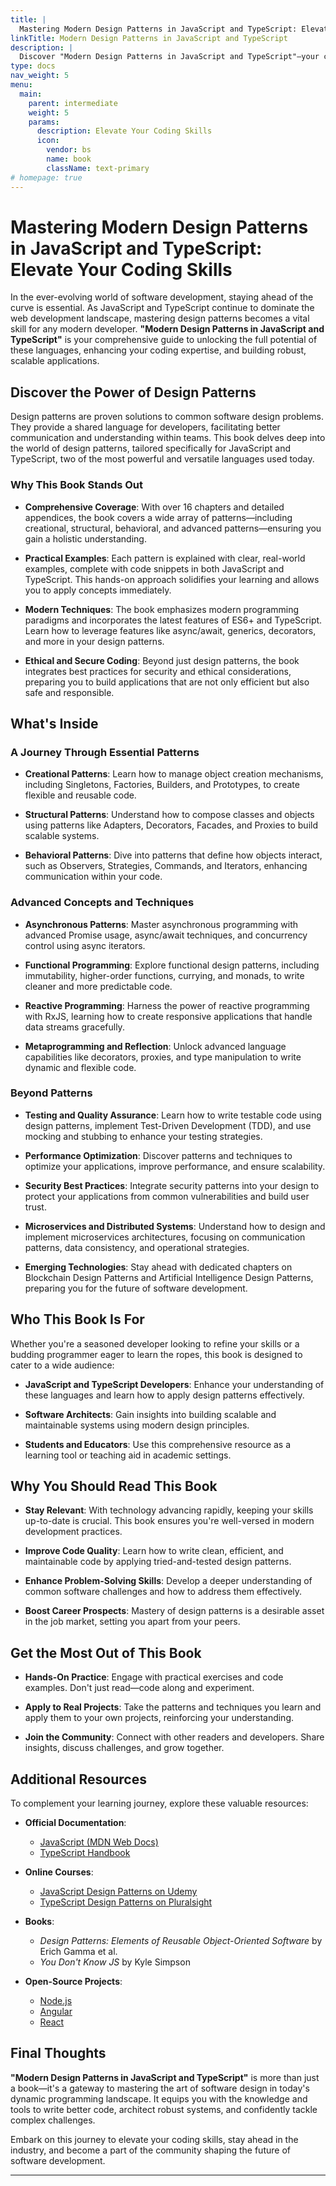 ```yaml
---
title: |
  Mastering Modern Design Patterns in JavaScript and TypeScript: Elevate Your Coding Skills
linkTitle: Modern Design Patterns in JavaScript and TypeScript
description: |
  Discover "Modern Design Patterns in JavaScript and TypeScript"—your comprehensive guide to mastering design patterns, enhancing code quality, and staying ahead in software development. Elevate your coding skills with practical examples, advanced techniques, and insights into modern programming practices.
type: docs
nav_weight: 5
menu:
  main:
    parent: intermediate
    weight: 5
    params:
      description: Elevate Your Coding Skills
      icon:
        vendor: bs
        name: book
        className: text-primary
# homepage: true
---
```




# Mastering Modern Design Patterns in JavaScript and TypeScript: Elevate Your Coding Skills

In the ever-evolving world of software development, staying ahead of the curve is essential. As JavaScript and TypeScript continue to dominate the web development landscape, mastering design patterns becomes a vital skill for any modern developer. **"Modern Design Patterns in JavaScript and TypeScript"** is your comprehensive guide to unlocking the full potential of these languages, enhancing your coding expertise, and building robust, scalable applications.

## Discover the Power of Design Patterns

Design patterns are proven solutions to common software design problems. They provide a shared language for developers, facilitating better communication and understanding within teams. This book delves deep into the world of design patterns, tailored specifically for JavaScript and TypeScript, two of the most powerful and versatile languages used today.

### Why This Book Stands Out

- **Comprehensive Coverage**: With over 16 chapters and detailed appendices, the book covers a wide array of patterns—including creational, structural, behavioral, and advanced patterns—ensuring you gain a holistic understanding.

- **Practical Examples**: Each pattern is explained with clear, real-world examples, complete with code snippets in both JavaScript and TypeScript. This hands-on approach solidifies your learning and allows you to apply concepts immediately.

- **Modern Techniques**: The book emphasizes modern programming paradigms and incorporates the latest features of ES6+ and TypeScript. Learn how to leverage features like async/await, generics, decorators, and more in your design patterns.

- **Ethical and Secure Coding**: Beyond just design patterns, the book integrates best practices for security and ethical considerations, preparing you to build applications that are not only efficient but also safe and responsible.

## What's Inside

### A Journey Through Essential Patterns

- **Creational Patterns**: Learn how to manage object creation mechanisms, including Singletons, Factories, Builders, and Prototypes, to create flexible and reusable code.

- **Structural Patterns**: Understand how to compose classes and objects using patterns like Adapters, Decorators, Facades, and Proxies to build scalable systems.

- **Behavioral Patterns**: Dive into patterns that define how objects interact, such as Observers, Strategies, Commands, and Iterators, enhancing communication within your code.

### Advanced Concepts and Techniques

- **Asynchronous Patterns**: Master asynchronous programming with advanced Promise usage, async/await techniques, and concurrency control using async iterators.

- **Functional Programming**: Explore functional design patterns, including immutability, higher-order functions, currying, and monads, to write cleaner and more predictable code.

- **Reactive Programming**: Harness the power of reactive programming with RxJS, learning how to create responsive applications that handle data streams gracefully.

- **Metaprogramming and Reflection**: Unlock advanced language capabilities like decorators, proxies, and type manipulation to write dynamic and flexible code.

### Beyond Patterns

- **Testing and Quality Assurance**: Learn how to write testable code using design patterns, implement Test-Driven Development (TDD), and use mocking and stubbing to enhance your testing strategies.

- **Performance Optimization**: Discover patterns and techniques to optimize your applications, improve performance, and ensure scalability.

- **Security Best Practices**: Integrate security patterns into your design to protect your applications from common vulnerabilities and build user trust.

- **Microservices and Distributed Systems**: Understand how to design and implement microservices architectures, focusing on communication patterns, data consistency, and operational strategies.

- **Emerging Technologies**: Stay ahead with dedicated chapters on Blockchain Design Patterns and Artificial Intelligence Design Patterns, preparing you for the future of software development.

## Who This Book Is For

Whether you're a seasoned developer looking to refine your skills or a budding programmer eager to learn the ropes, this book is designed to cater to a wide audience:

- **JavaScript and TypeScript Developers**: Enhance your understanding of these languages and learn how to apply design patterns effectively.

- **Software Architects**: Gain insights into building scalable and maintainable systems using modern design principles.

- **Students and Educators**: Use this comprehensive resource as a learning tool or teaching aid in academic settings.

## Why You Should Read This Book

- **Stay Relevant**: With technology advancing rapidly, keeping your skills up-to-date is crucial. This book ensures you're well-versed in modern development practices.

- **Improve Code Quality**: Learn how to write clean, efficient, and maintainable code by applying tried-and-tested design patterns.

- **Enhance Problem-Solving Skills**: Develop a deeper understanding of common software challenges and how to address them effectively.

- **Boost Career Prospects**: Mastery of design patterns is a desirable asset in the job market, setting you apart from your peers.

## Get the Most Out of This Book

- **Hands-On Practice**: Engage with practical exercises and code examples. Don't just read—code along and experiment.

- **Apply to Real Projects**: Take the patterns and techniques you learn and apply them to your own projects, reinforcing your understanding.

- **Join the Community**: Connect with other readers and developers. Share insights, discuss challenges, and grow together.

## Additional Resources

To complement your learning journey, explore these valuable resources:

- **Official Documentation**:
    - [JavaScript (MDN Web Docs)](https://developer.mozilla.org/en-US/docs/Web/JavaScript)
    - [TypeScript Handbook](https://www.typescriptlang.org/docs/handbook/intro.html)

- **Online Courses**:
    - [JavaScript Design Patterns on Udemy](https://www.udemy.com/course/javascript-design-patterns-20-patterns-for-expert-code/)
    - [TypeScript Design Patterns on Pluralsight](https://www.pluralsight.com/courses/typescript-design-patterns)

- **Books**:
    - *Design Patterns: Elements of Reusable Object-Oriented Software* by Erich Gamma et al.
    - *You Don't Know JS* by Kyle Simpson

- **Open-Source Projects**:
    - [Node.js](https://github.com/nodejs/node)
    - [Angular](https://github.com/angular/angular)
    - [React](https://github.com/facebook/react)

## Final Thoughts

**"Modern Design Patterns in JavaScript and TypeScript"** is more than just a book—it's a gateway to mastering the art of software design in today's dynamic programming landscape. It equips you with the knowledge and tools to write better code, architect robust systems, and confidently tackle complex challenges.

Embark on this journey to elevate your coding skills, stay ahead in the industry, and become a part of the community shaping the future of software development.

---
